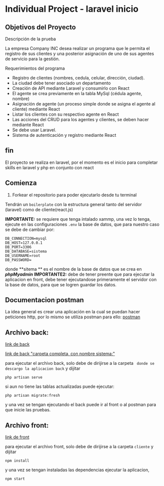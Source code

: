 # Individual Project - laravel inicio

## Objetivos del Proyecto

Descripción de la prueba

La empresa Company INC desea realizar un programa que le permita el registro de sus clientes y una posterior asignación de uno de sus agentes de servicio para la gestión.

Requerimientos del programa

- Registro de clientes (nombres, cedula, celular, dirección, ciudad).
- La ciudad debe tener asociado un departamento
- Creación de API mediante Laravel y consumirlo con React
- El agente se crea previamente en la tabla MySql (cédula agente, nombre)
- Asignación de agente (un proceso simple donde se asigna el agente al cliente) mediante React
- Listar los clientes con su respectivo agente en React
- Las acciones del CRUD para los agentes y clientes, se deben hacer mediante React
- Se debe usar Laravel.
- Sistema de autenticación y registro mediante React

## fin

El proyecto se realiza en laravel, por el momento es el inicio para completar skills en laravel y php en conjunto con react

## Comienza

1.  Forkear el repositorio para poder ejecutarlo desde tu terminal

Tendrán un `boilerplate` con la estructura general tanto del servidor (laravel) como de cliente(react.js)

**IMPORTANTE:** se requiere que tenga intalado xammp, una vez lo tenga, ejecute en las configuraciones `.env` la base de datos, que para nuestro caso se debe de cambiar por:

```
DB_CONNECTION=mysql
DB_HOST=127.0.0.1
DB_PORT=3306
DB_DATABASE=sistema
DB_USERNAME=root
DB_PASSWORD=
```

donde **sitema ** es el nombre de la base de datos que se crea en **_phpMyadmin_**
**IMPORTANTE2:** debe de tener preente que para ejecutar la aplicacion en front, debe tener ejecutandose primeramente el servidor con la base de datos, para que se logren guardar los datos.

## Documentacion postman

La idea general es crear una aplicación en la cual se puedan hacer peticiones http, por lo mismo se utiliza postman para ello: [postman](https://documenter.getpostman.com/view/19592464/UzQpx83a)

## Archivo back:

[link de back](https://github.com/kenpulicorre/laravel_CRUD)

[link de back "carpeta completa, con nombre sistema:"](https://drive.google.com/drive/folders/1DnI0RC0zNKCv6sMBlSPHUu_UDBU-5Zj0?usp=sharing)

para ejecutar el archivo back, solo debe de dirijirse a la carpeta ` donde se descargo la aplicacion back` y dijitar

```
php artisan serve
```

si aun no tiene las tablas actualizadas puede ejecutar:

```
php artisan migrate:fresh
```

y una vez se tengan ejecutando el back puede ir al front o al postman para que inicie las pruebas.

## Archivo front:

[link de front](https://github.com/kenpulicorre/laravel_front)

para ejecutar el archivo front, solo debe de dirijirse a la carpeta `cliente` y dijitar

```
npm install
```

y una vez se tengan instaladas las dependencias ejecutar la aplicacion,

```
npm start
```
